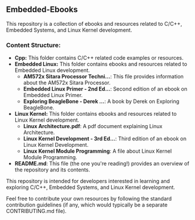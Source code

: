 ## Embedded-Ebooks

This repository is a collection of ebooks and resources related to C/C++, Embedded Systems, and Linux Kernel development.

### Content Structure:

* **Cpp:** This folder contains C/C++ related code examples or resources.
* **Embedded Linux:** This folder contains ebooks and resources related to Embedded Linux development.
    * **AM572x Sitara Processor Techni...**: This file provides information about the AM572x Sitara Processor.
    * **Embedded Linux Primer - 2nd Ed...**: Second edition of an ebook on Embedded Linux Primer.
    * **Exploring BeagleBone - Derek ...**: A book by Derek on Exploring BeagleBone.
* **Linux Kernel:** This folder contains ebooks and resources related to Linux Kernel development.
    * **Linux Architecture.pdf**: A pdf document explaining Linux Architecture.
    * **Linux Kernel Development - 3rd Ed...**: Third edition of an ebook on Linux Kernel Development.
    * **Linux Kernel Module Programming**: A file about Linux Kernel Module Programming.
* **README.md**: This file (the one you're reading!) provides an overview of the repository and its contents.

This repository is intended for developers interested in learning and exploring C/C++, Embedded Systems, and Linux Kernel development. 

Feel free to contribute your own resources by following the standard contribution guidelines (if any, which would typically be a separate CONTRIBUTING.md file).
